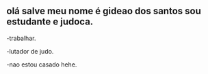 olá
salve meu nome é gideao dos santos sou estudante e judoca.
-
-trabalhar.

-lutador de judo.

-nao estou casado hehe.


<!---
gideadossantos/gideadossantos is a ✨ special ✨ repository because its `README.md` (this file) appears on your GitHub profile.
You can click the Preview link to take a look at your changes.
--->
